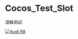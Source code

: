 # Cocos_Test_Slot
滾輪測試<br />

[![Audi R8](http://img.youtube.com/vi/Q1W1WvWXKjM/0.jpg)](https://www.youtube.com/watch?v=Q1W1WvWXKjM)

